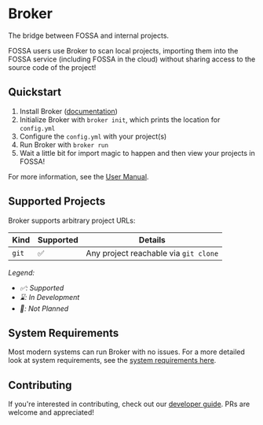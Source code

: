 # Broker

The bridge between FOSSA and internal projects.

FOSSA users use Broker to scan local projects,
importing them into the FOSSA service (including FOSSA in the cloud)
without sharing access to the source code of the project!

## Quickstart

1. Install Broker ([documentation](https://github.com/fossas/broker/blob/main/docs/README.md))
2. Initialize Broker with `broker init`, which prints the location for `config.yml`
3. Configure the `config.yml` with your project(s)
4. Run Broker with `broker run`
5. Wait a little bit for import magic to happen and then view your projects in FOSSA!

For more information, see the [User Manual](https://github.com/fossas/broker/blob/main/docs/README.md).

## Supported Projects

Broker supports arbitrary project URLs:

| Kind  | Supported | Details                               |
|-------|-----------|---------------------------------------|
| `git` | ✅        | Any project reachable via `git clone` |

_Legend:_
- _✅: Supported_
- _⌛️: In Development_
- _🛑: Not Planned_

## System Requirements

Most modern systems can run Broker with no issues.
For a more detailed look at system requirements,
see the [system requirements here](https://github.com/fossas/broker/blob/main/docs/reference/system-requirements.md).

## Contributing

If you're interested in contributing, check out our [developer guide](https://github.com/fossas/broker/blob/main/docs/dev/README.md).
PRs are welcome and appreciated!
